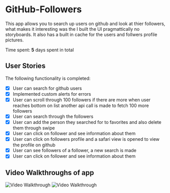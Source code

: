 # GitHub-Followers
This app allows you to search up users on github and look at thier followers, what makes it interesting was the I built the UI pragmattically no storyboards. It also has a built in cache for the users and follwers profile pictures. 

Time spent: **5** days spent in total

## User Stories
The following functionality is completed:

- [x] User can search for github users 
- [x] Implemented custom alerts for errors 
- [x] User can scroll through 100 followers if there are more when user reaches bottom on list another api call is made to fetch 100 more followers
- [x] User can search through the followers
- [x] User can add the person they searched for to favorites and also delete them through swipe
- [x] User can click on follower and see information about them 
- [x] User can click on followers profile and a safari view is opened to view the profile on github
- [x] User can see followers of a follower, a new search is made 
- [x] User can click on follower and see information about them 

## Video Walkthroughs of app

<img src='http://g.recordit.co/Wo37IsFiZN.gif' title='Video Walkthrough' width='' alt='Video Walkthrough' />

<img src='http://g.recordit.co/PHi94ty0ob.gif' title='Video Walkthrough' width='' alt='Video Walkthrough' />







